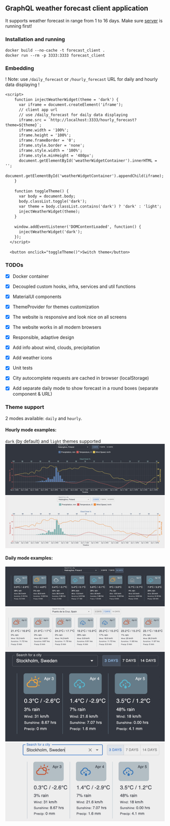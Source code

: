 ## GraphQL weather forecast client application
It supports weather forecast in range from 1 to 16 days.
Make sure [server](https://github.com/lappi-lynx/weather_widget_api) is running first!

### Installation and running

```
docker build --no-cache -t forecast_client .
docker run --rm -p 3333:3333 forecast_client
```

### Embedding
! Note: use `/daily_forecast` or `/hourly_forecast` URL for daily and hourly data displaying !
```
<script>
    function injectWeatherWidget(theme = 'dark') {
      var iframe = document.createElement('iframe');
      // client app url
      // use /daily_forecast for daily data displaying
      iframe.src = `http://localhost:3333/hourly_forecast?theme=${theme}`;
      iframe.width = '100%';
      iframe.height = '100%';
      iframe.frameBorder = '0';
      iframe.style.border = 'none';
      iframe.style.width = '100%';
      iframe.style.minHeight = '480px';
      document.getElementById('weatherWidgetContainer').innerHTML = '';
      document.getElementById('weatherWidgetContainer').appendChild(iframe);
    }

    function toggleTheme() {
      var body = document.body;
      body.classList.toggle('dark');
      var theme = body.classList.contains('dark') ? 'dark' : 'light';
      injectWeatherWidget(theme);
    }

    window.addEventListener('DOMContentLoaded', function() {
      injectWeatherWidget('dark');
    });
  </script>

  <button onclick="toggleTheme()">Switch theme</button>
```
### TODOs
- [X] Docker container
- [X] Decoupled custom hooks, infra, services and util functions
- [X] MaterialUI components
- [X] ThemeProvider for themes customization
- [X] The website is responsive and look nice on all screens
- [X] The website works in all modern browsers
- [X] Responsible, adaptive design
- [X] Add info about wind, clouds, precipitation
- [X] Add weather icons
- [X] Unit tests
- [X] City autocomplete requests are cached in browser (localStorage)
- [X] Add separate daily mode to show forecast in a round boxes (separate component & URL)


### Theme support
2 modes available: `daily` and `hourly`.
#### Hourly mode examples:
`dark` (by default) and `light` themes supported
![Dark theme](./examples/dark_theme.jpeg)
![Light theme](./examples/light_theme.jpeg)
#### Daily mode examples:
![Dark theme long](./examples/daily_dark_long.jpeg)
![Light theme long](./examples/daily_light_long.jpeg)
![Dark theme short](./examples/daily_dark_short.jpeg)
![Light theme short](./examples/daily_light_short.jpeg)
